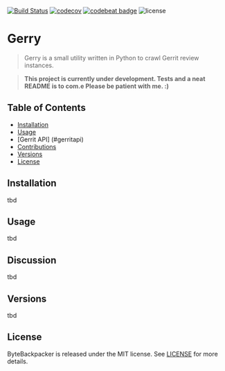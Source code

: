 [![Build Status](https://travis-ci.org/michaeldorner/Gerry.svg)](https://travis-ci.org/michaeldorner/Gerry) 
[![codecov](https://codecov.io/gh/michaeldorner/Gerry/branch/master/graph/badge.svg)](https://codecov.io/gh/michaeldorner/Gerry)
[![codebeat badge](https://codebeat.co/badges/f8306b22-3837-4244-a637-e880c6532700)](https://codebeat.co/projects/github-com-michaeldorner-gerry-master)
![license](https://img.shields.io/github/license/mashape/apistatus.svg)

# Gerry

> Gerry is a small utility written in Python to crawl Gerrit review instances. 

> **This project is currently under development. Tests and a neat README is to com.e Please be patient with me. :)**

## Table of Contents

- [Installation](#installation)
- [Usage](#usage)
- [Gerrit API] (#gerritapi)
- [Contributions](#contributions)
- [Versions](#versions)
- [License](#license)


## Installation
tbd

## Usage
tbd

## Discussion
tbd

## Versions
tbd

## License 

ByteBackpacker is released under the MIT license. See [LICENSE](LICENSE) for more details.
